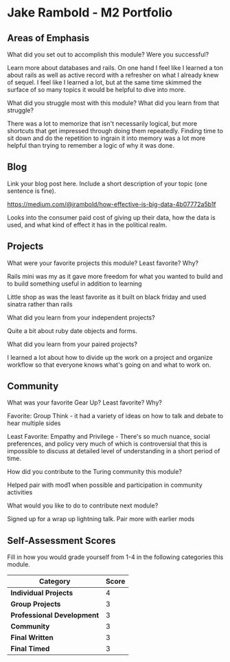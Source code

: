 # Jake Rambold - M2 Portfolio

## Areas of Emphasis

What did you set out to accomplish this module? Were you successful?

Learn more about databases and rails. On one hand I feel like I learned a ton about rails as well as active record with a refresher on what I already knew of sequel. I feel like I learned a lot, but at the same time skimmed the surface of so many topics it would be helpful to dive into more.

What did you struggle most with this module? What did you learn from that struggle?

There was a lot to memorize that isn't necessarily logical, but more shortcuts that get impressed through doing them repeatedly. Finding time to sit down and do the repetition to ingrain it into memory was a lot more helpful than trying to remember a logic of why it was done.

## Blog

Link your blog post here. Include a short description of your topic (one sentence is fine).

https://medium.com/@jrambold/how-effective-is-big-data-4b07772a5b1f

Looks into the consumer paid cost of giving up their data, how the data is used, and what kind of effect it has in the political realm.

## Projects

What were your favorite projects this module? Least favorite? Why?

Rails mini was my as it gave more freedom for what you wanted to build and to build something useful in addition to learning

Little shop as was the least favorite as it built on black friday and used sinatra rather than rails

What did you learn from your independent projects?

Quite a bit about ruby date objects and forms.

What did you learn from your paired projects?

I learned a lot about how to divide up the work on a project and organize workflow so that everyone knows what's going on and what to work on.

## Community

What was your favorite Gear Up? Least favorite? Why?

Favorite: Group Think - it had a variety of ideas on how to talk and debate to hear multiple sides

Least Favorite: Empathy and Privilege - There's so much nuance, social preferences, and policy very much of which is controversial that this is impossible to discuss at detailed level of understanding in a short period of time.

How did you contribute to the Turing community this module?

Helped pair with mod1 when possible and participation in community activities

What would you like to do to contribute next module?

Signed up for a wrap up lightning talk.
Pair more with earlier mods

## Self-Assessment Scores

Fill in how you would grade yourself from 1-4 in the following categories this module.

| Category                     | Score |
| -----------------------------| ----- |
| **Individual Projects**      |   4   |
| **Group Projects**           |   3   |
| **Professional Development** |   3   |
| **Community**                |   3   |
| **Final Written**            |   3   |
| **Final Timed**              |   3   |
